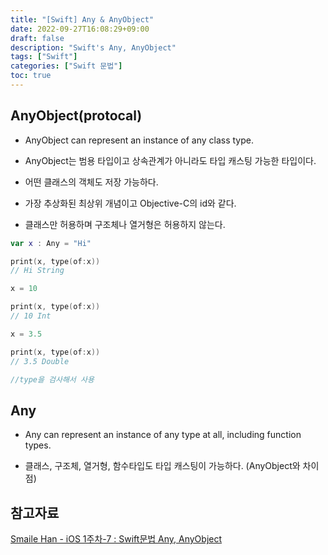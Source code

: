 ```yaml
---
title: "[Swift] Any & AnyObject"
date: 2022-09-27T16:08:29+09:00
draft: false
description: "Swift's Any, AnyObject"
tags: ["Swift"]
categories: ["Swift 문법"]
toc: true
---
```

## AnyObject(protocal)

* AnyObject can represent an instance of any class type.

* AnyObject는 범용 타입이고 상속관계가 아니라도 타입 캐스팅 가능한 타입이다.

* 어떤 클래스의 객체도 저장 가능하다.

* 가장 추상화된 최상위 개념이고 Objective-C의 id와 같다.

* 클래스만 허용하며 구조체나 열거형은 허용하지 않는다.


```Swift
var x : Any = "Hi"

print(x, type(of:x))
// Hi String

x = 10

print(x, type(of:x))
// 10 Int

x = 3.5

print(x, type(of:x))
// 3.5 Double

//type을 검사해서 사용

```
## Any

* Any can represent an instance of any type at all, including function types.

* 클래스, 구조체, 열거형, 함수타입도 타입 캐스팅이 가능하다. (AnyObject와 차이점)

## 참고자료

[Smaile Han - iOS 1주차-7 : Swift문법 Any, AnyObject](https://www.youtube.com/watch?v=t3LGui2HsQE&list=PLJqaIeuL7nuEEROQDRcy4XxC9gU6SYYXb&index=9)